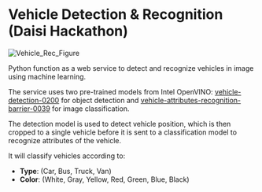 # Vehicle Detection & Recognition (Daisi Hackathon)

![Vehicle_Rec_Figure](https://i.imgur.com/dqPTlXl.jpg)

Python function as a web service to detect and recognize vehicles in image using machine learning.

The service uses two pre-trained models from Intel OpenVINO: [vehicle-detection-0200](https://github.com/openvinotoolkit/open_model_zoo/tree/master/models/intel/vehicle-detection-0200) for object detection and  [vehicle-attributes-recognition-barrier-0039](https://github.com/openvinotoolkit/open_model_zoo/tree/master/models/intel/vehicle-attributes-recognition-barrier-0039) for image classification.

The detection model is used to detect vehicle position, which is then cropped to a single vehicle before it is sent to a classification model to recognize attributes of the vehicle.

It will classify vehicles according to:
* **Type**: (Car, Bus, Truck, Van)
* **Color**: (White, Gray, Yellow, Red, Green, Blue, Black)


